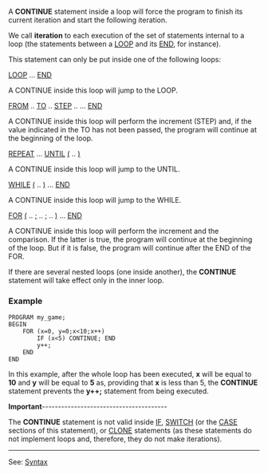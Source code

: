 A **CONTINUE** statement inside a loop will force the program to
finish its current iteration and start the following iteration.

We call **iteration** to each execution of the set of statements internal to a loop (the statements between a [LOOP](loop_statement.md) and its [END](end.md), for instance).

This statement can only be put inside one of the following loops:

[LOOP](loop_statement.md) ... [END](end.md)

A CONTINUE inside this loop will jump to the LOOP.

[FROM](from_statement.md) .. [TO](to.md) .. [STEP](step.md) .. ... [END](end.md)

A CONTINUE inside this loop will perform the increment (STEP) and, if the value indicated in the TO has not been passed, the program will continue at the beginning of the loop.

[REPEAT](repeat_statement.md) ... [UNTIL](until.md) [(]((__).md) .. [)]((__).md)

A CONTINUE inside this loop will jump to the UNTIL.

[WHILE](loop_statement.md) [(]((__).md) .. [)]((__).md) ... [END](end.md)

A CONTINUE inside this loop will jump to the WHILE.

[FOR](for_statement.md) [(]((__).md) .. [;](semicolon.md) .. [;](semicolon.md) .. [)]((__).md) ... [END](end.md)

A CONTINUE inside this loop will perform the increment
and the comparison. If the latter is true, the program will continue at the beginning of the loop. But if it is false, the program will continue after the END of the FOR.

If there are several nested loops (one inside another), the **CONTINUE** statement will take effect only in the inner loop.

### Example
```
PROGRAM my_game;
BEGIN
    FOR (x=0, y=0;x<10;x++)
        IF (x<5) CONTINUE; END
        y++;
    END
END
```


In this example, after the whole loop has been executed, **x** will be equal to **10** and **y** will be equal to **5** as, providing that **x** is less than 5, the **CONTINUE** statement prevents the **y++;** statement from being executed.

**Important**---------------------------------------


The **CONTINUE** statement is not valid inside [IF](if_statements.md),
[SWITCH](switch_statement.md) (or the [CASE](case.md) sections of this statement), or
[CLONE](clone_statement.md) statements (as these statements do not implement loops and, therefore, they do not make iterations).

---------------------------------------
See: [Syntax](syntax_of_a_programdot.md)

